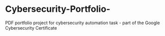 # Cybersecurity-Portfolio-
PDF portfolio project for cybersecurity automation task - part of the Google Cybersecurity Certificate
